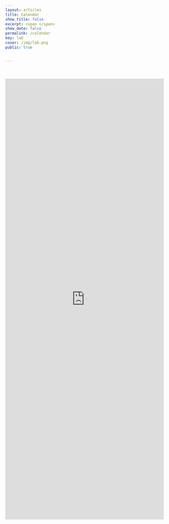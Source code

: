 ```yaml
---
layout: articles
title: Calendar
show_title: false
excerpt: <span </span>
show_date: false
permalink: /calendar
key: lab
cover: /img/lab.png
public: true


---
```


<br>
<br>

<!-- Google Calendar Appointment Scheduling begin -->
<iframe src="https://calendar.google.com/calendar/appointments/schedules/AcZssZ2E7HM16smJlViabRPO6puSuIFX9H8KtN2opGDoMW3P_dzN9WYnVEyfWp4O4mendFmkBYVsPzvY?gv=true" style="border: 0; background-color: white;" width="100%" height="1400" frameborder="0"></iframe>

<!-- end Google Calendar Appointment Scheduling -->